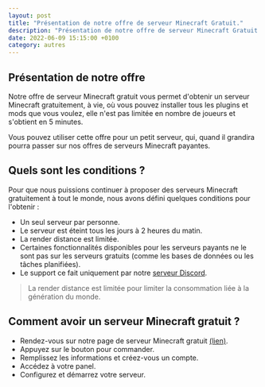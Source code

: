```yaml
---
layout: post
title: "Présentation de notre offre de serveur Minecraft Gratuit."
description: "Présentation de notre offre de serveur Minecraft Gratuit à vie."
date: 2022-06-09 15:15:00 +0100
category: autres
---
```


## Présentation de notre offre

Notre offre de serveur Minecraft gratuit vous permet d'obtenir un serveur Minecraft gratuitement, à vie, où vous pouvez installer tous les plugins et mods que vous voulez, elle n'est pas limitée en nombre de joueurs et s'obtient en 5 minutes.

Vous pouvez utiliser cette offre pour un petit serveur, qui, quand il grandira pourra passer sur nos offres de serveurs Minecraft payantes.

## Quels sont les conditions ?

Pour que nous puissions continuer à proposer des serveurs Minecraft gratuitement à tout le monde, nous avons défini quelques conditions pour l'obtenir :

* Un seul serveur par personne.
* Le serveur est éteint tous les jours à 2 heures du matin.
* La render distance est limitée.
* Certaines fonctionnalités disponibles pour les serveurs payants ne le sont pas sur les serveurs gratuits (comme les bases de données ou les tâches planifiées).
* Le support ce fait uniquement par notre [serveur Discord](https://discord.gg/554DCvV).

> La render distance est limitée pour limiter la consommation liée à la génération du monde.

## Comment avoir un serveur Minecraft gratuit ?

* Rendez-vous sur notre page de serveur Minecraft gratuit [(lien)](https://skoali.com/minecraft-gratuit).
* Appuyez sur le bouton pour commander.
* Remplissez les informations et créez-vous un compte.
* Accédez à votre panel.
* Configurez et démarrez votre serveur.
